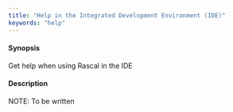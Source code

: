 ```yaml
---
title: "Help in the Integrated Development Environment (IDE)"
keywords: "help"
---
```


#### Synopsis

Get help when using Rascal in the IDE

#### Description



NOTE: To be written
